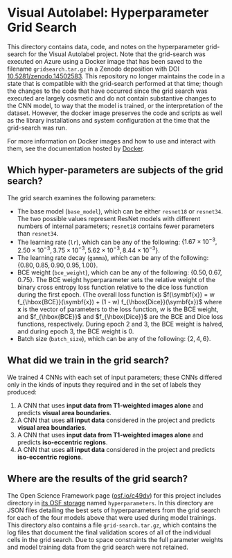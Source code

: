 # Visual Autolabel: Hyperparameter Grid Search

This directory contains data, code, and notes on the hyperparameter grid-search
for the Visual Autolabel project. Note that the grid-search was executed on
Azure using a Docker image that has been saved to the filename
`gridsearch.tar.gz` in a Zenodo deposition with DOI
[10.5281/zenodo.14502583](https://doi.org/10.5281/zenodo.14502583).  This
repository no longer maintains the code in a state that is compatible with the
grid-search performed at that time; though the changes to the code that have
occurred since the grid search was executed are largely cosmetic and do not
contain substantive changes to the CNN model, to way that the model is trained,
or the interpretation of the dataset.  However, the docker image preserves the
code and scripts as well as the library installations and system configuration
at the time that the grid-search was run.

For more information on Docker images and how to use and interact with them, see
the documentation hosted by [Docker](https://docs.docker.com/).


## Which hyper-parameters are subjects of the grid search?

The grid search examines the following parameters:
* The base model (`base_model`), which can be either `resnet18` or
  `resnet34`. The two possible values represent ResNet models with different
  numbers of internal parameters; `resnet18` contains fewer parameters than
  `resnet34`.
* The learning rate (`lr`), which can be any of the following: $\{1.67 \times
  10^{-3}, 2.50 \times 10^{-3}, 3.75 \times 10^{-3}, 5.62 \times 10^{-3},
  8.44 \times 10^{-3}\}$.
* The learning rate decay (`gamma`), which can be any of the following:
  $\{0.80, 0.85, 0.90, 0.95, 1.00\}$.
* BCE weight (`bce_weight`), which can be any of the following: $\{0.50,
  0.67, 0.75\}$. The BCE weight hyperparameter sets the relative weight of
  the binary cross entropy loss function relative to the dice loss function
  during the first epoch. (The overall loss function is $f(\symbf{x}) = w
  f_{\hbox{BCE}}(\symbf{x}) + (1 - w) f_{\hbox{Dice}}(\symbf{x})$ where
  $\symbf{x}$ is the vector of parameters to the loss function, $w$ is the BCE
  weight, and $f_{\hbox{BCE}}$ and $f_{\hbox{Dice}}$ are the BCE and Dice loss
  functions, respectively. During epoch 2 and 3, the BCE weight is halved, and
  during epoch 3, the BCE weight is 0.
* Batch size (`batch_size`), which can be any of the following: $\{2, 4, 6\}$.


## What did we train in the grid search?

We trained 4 CNNs with each set of input parameters; these CNNs differed only in
the kinds of inputs they required and in the set of labels they produced:
1. A CNN that uses **input data from T1-weighted images alone** and predicts
   **visual area boundaries**.
2. A CNN that uses **all input data** considered in the project and predicts
   **visual area boundaries**.
3. A CNN that uses **input data from T1-weighted images alone** and predicts
   **iso-eccentric regions**.
4. A CNN that uses **all input data** considered in the project and predicts
   **iso-eccentric regions**.


## Where are the results of the grid search?

The Open Science Framework page ([osf.io/c49dv](https://osf.io/c49dv/)) for this
project includes directory in [its OSF
storage](https://osf.io/c49dv/files/osfstorage) named `hyperparameters`. In this
directory are JSON files detailing the best sets of hyperparameters from the
grid search for each of the four models above that were used during model
trainings. This directory also contains a file `grid-search.tar.gz`, which
contains the log files that document the final validation scores of all of the
individual cells in the grid search. Due to space constraints the full parameter
weights and model training data from the grid search were not retained.
